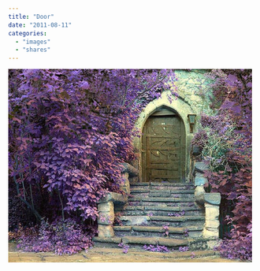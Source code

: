 ```yaml
---
title: "Door"
date: "2011-08-11"
categories: 
  - "images"
  - "shares"
---
```


![](images/tumblr_lov3l1pHG11qculbgo1_500.jpg)
